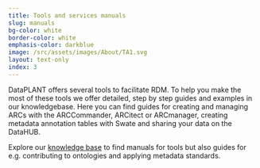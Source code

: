 ```yaml
---
title: Tools and services manuals
slug: manuals
bg-color: white
border-color: white
emphasis-color: darkblue
image: /src/assets/images/About/TA1.svg
layout: text-only
index: 3
---
```


DataPLANT offers several tools to facilitate RDM.
To help you make the most of these tools we offer detailed, step by step guides and examples in our knowledgebase.
Here you can find guides for creating and managing ARCs with the ARCCommander, ARCitect or ARCmanager, creating metadata annotation tables with Swate and sharing your data on the DataHUB.

Explore our [knowledge base](https://nfdi4plants.org/nfdi4plants.knowledgebase/index.html) to find manuals for tools but also guides for e.g. contributing to ontologies and applying metadata standards.